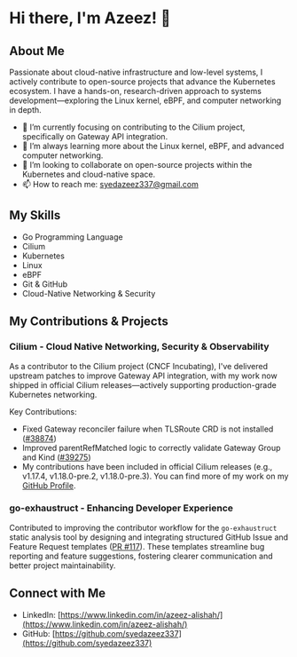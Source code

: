 # Hi there, I'm Azeez! 👋

## About Me
Passionate about cloud-native infrastructure and low-level systems, I actively contribute to open-source projects that advance the Kubernetes ecosystem. I have a hands-on, research-driven approach to systems development—exploring the Linux kernel, eBPF, and computer networking in depth.

- 🔭 I’m currently focusing on contributing to the Cilium project, specifically on Gateway API integration.
- 🌱 I’m always learning more about the Linux kernel, eBPF, and advanced computer networking.
- 👯 I’m looking to collaborate on open-source projects within the Kubernetes and cloud-native space.
- 📫 How to reach me: [syedazeez337@gmail.com](mailto:syedazeez337@gmail.com)

## My Skills
- Go Programming Language
- Cilium
- Kubernetes
- Linux
- eBPF
- Git & GitHub
- Cloud-Native Networking & Security

## My Contributions & Projects

### Cilium - Cloud Native Networking, Security & Observability
As a contributor to the Cilium project (CNCF Incubating), I've delivered upstream patches to improve Gateway API integration, with my work now shipped in official Cilium releases—actively supporting production-grade Kubernetes networking.

Key Contributions:
- Fixed Gateway reconciler failure when TLSRoute CRD is not installed ([#38874](https://github.com/cilium/cilium/pull/38874))
- Improved parentRefMatched logic to correctly validate Gateway Group and Kind ([#39275](https://github.com/cilium/cilium/pull/39275))
- My contributions have been included in official Cilium releases (e.g., v1.17.4, v1.18.0-pre.2, v1.18.0-pre.3). You can find more of my work on my [GitHub Profile](https://github.com/syedazeez337).

### go-exhaustruct - Enhancing Developer Experience
Contributed to improving the contributor workflow for the `go-exhaustruct` static analysis tool by designing and integrating structured GitHub Issue and Feature Request templates ([PR #117](https://github.com/GaijinEntertainment/go-exhaustruct/pull/117)). These templates streamline bug reporting and feature suggestions, fostering clearer communication and better project maintainability.

## Connect with Me
- LinkedIn: [https://www.linkedin.com/in/azeez-alishah/](https://www.linkedin.com/in/azeez-alishah/)
- GitHub: [https://github.com/syedazeez337](https://github.com/syedazeez337)

<!--
**syedazeez337/syedazeez337** is a ✨ _special_ ✨ repository because its `README.md` (this file) appears on your GitHub profile.
-->
